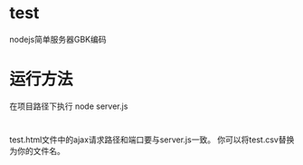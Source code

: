 ﻿# test
nodejs简单服务器GBK编码

# 运行方法
在项目路径下执行 node server.js

#
test.html文件中的ajax请求路径和端口要与server.js一致。
你可以将test.csv替换为你的文件名。
